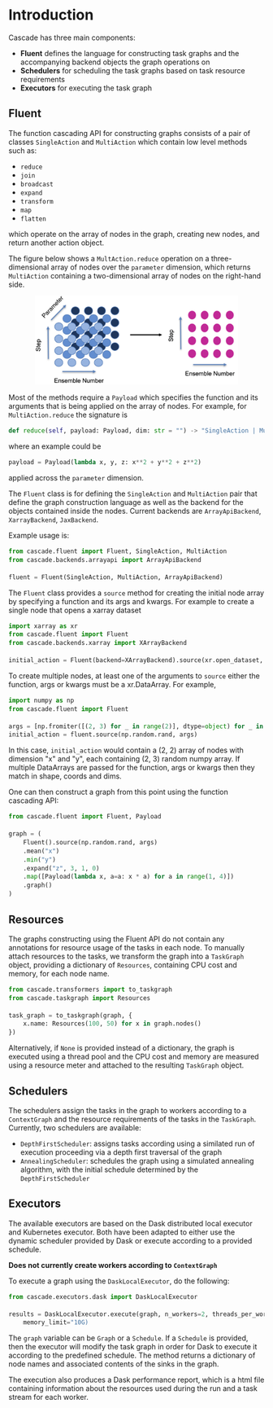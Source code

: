 Introduction
============

Cascade has three main components:
- **Fluent** defines the language for constructing task graphs and the accompanying backend objects the graph operations on
- **Schedulers** for scheduling the task graphs based on task resource requirements
- **Executors** for executing the task graph 

Fluent
------

The function cascading API for constructing graphs consists of a pair of classes ``SingleAction`` and ``MultiAction``
which contain low level methods such as:
- ``reduce``
- ``join`` 
- ``broadcast``
- ``expand``
- ``transform``
- ``map``
- ``flatten``

which operate on the array of nodes in the graph, creating new nodes, and return another action object. 

The figure below shows a ``MultAction.reduce`` operation on a three-dimensional array of nodes over the `parameter`
dimension, which returns ``MultiAction`` containing a two-dimensional array of nodes on the right-hand side.
<center>
<img src="reduce.png" width="400"/>
</center>

Most of the methods require a ``Payload`` which specifies the function and its arguments that is being applied on the array of nodes. For example, for ``MultiAction.reduce`` the signature is 
```python
def reduce(self, payload: Payload, dim: str = "") -> "SingleAction | MultiAction":
```
where an example could be 
```python
payload = Payload(lambda x, y, z: x**2 + y**2 + z**2)
```
applied across the `parameter` dimension.

The `Fluent` class is for defining the `SingleAction` and `MultiAction` pair that define the graph construction language as well as the backend for the objects contained inside the nodes. Current backends are ``ArrayApiBackend``, ``XarrayBackend``, ``JaxBackend``. 

Example usage is:
```python
from cascade.fluent import Fluent, SingleAction, MultiAction
from cascade.backends.arrayapi import ArrayApiBackend

fluent = Fluent(SingleAction, MultiAction, ArrayApiBackend)
```

The ``Fluent`` class provides a ``source`` method for creating the initial node array by specifying a function and its args and kwargs. For example to create a single node that opens a xarray dataset
```python
import xarray as xr 
from cascade.fluent import Fluent
from cascade.backends.xarray import XArrayBackend

initial_action = Fluent(backend=XArrayBackend).source(xr.open_dataset, args=("/path/to/dataset",), kwargs={})
```
To create multiple nodes, at least one of the arguments to `source` either the function, args or kwargs must be a xr.DataArray. For example, 
```python
import numpy as np 
from cascade.fluent import Fluent

args = [np.fromiter([(2, 3) for _ in range(2)], dtype=object) for _ in range(2)]
initial_action = fluent.source(np.random.rand, args)
```
In this case, `initial_action` would contain a (2, 2) array of nodes with dimension "x" and "y", each containing (2, 3) random numpy array. If multiple DataArrays are passed for the function, args or kwargs then they match in shape, coords and dims.

One can then construct a graph from this point using the function cascading API:
```python
from cascade.fluent import Fluent, Payload

graph = (
    Fluent().source(np.random.rand, args)
    .mean("x")
    .min("y")
    .expand("z", 3, 1, 0)
    .map([Payload(lambda x, a=a: x * a) for a in range(1, 4)])
    .graph()
)
```

Resources 
---------

The graphs constructing using the Fluent API do not contain any annotations for resource usage of the tasks in each node. To manually attach resources to the tasks, we transform the graph into a ``TaskGraph`` object, providing a dictionary of `Resources`, containing CPU cost and memory, for each node name. 
```python
from cascade.transformers import to_taskgraph
from cascade.taskgraph import Resources

task_graph = to_taskgraph(graph, {
    x.name: Resources(100, 50) for x in graph.nodes()
})
```
Alternatively, if ``None`` is provided instead of a dictionary, the graph is executed using
a thread pool and the CPU cost and memory are measured using a resource meter and attached to the resulting ``TaskGraph`` object. 


Schedulers
----------

The schedulers assign the tasks in the graph to workers according to a ``ContextGraph`` and the resource requirements of the tasks in the ``TaskGraph``. Currently, two schedulers are available:
- ``DepthFirstScheduler``: assigns tasks according using a similated run of execution proceeding via a depth
first traversal of the graph
- ``AnnealingScheduler``: schedules the graph using a simulated annealing algorithm, with the initial 
schedule determined by the ``DepthFirstScheduler``


Executors
---------

The available executors are based on the Dask distributed local executor and Kubernetes executor. Both have been adapted to either use the dynamic scheduler provided by Dask or execute according to a provided schedule. 

**Does not currently create workers according to ``ContextGraph``** 

To execute a graph using the ``DaskLocalExecutor``, do the following:
```python
from cascade.executors.dask import DaskLocalExecutor

results = DaskLocalExecutor.execute(graph, n_workers=2, threads_per_worker=1, processes=True,
    memory_limit="10G)
```
The ``graph`` variable can be ``Graph`` or a ``Schedule``. If a ``Schedule`` is provided, then the 
executor will modify the task graph in order for Dask to execute it according to the predefined 
schedule. The method returns a dictionary of node names and associated contents of the sinks in the 
graph.

The execution also produces a Dask performance report, which is a html file containing information about the resources used during the run and a task stream for each worker. 

